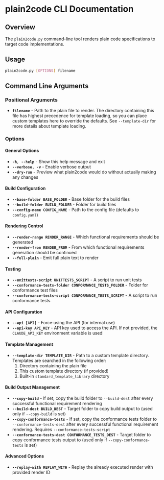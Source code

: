 # plain2code CLI Documentation

## Overview

The `plain2code.py` command-line tool renders plain code specifications to target code implementations.

## Usage

```bash
plain2code.py [OPTIONS] filename
```

## Command Line Arguments

### Positional Arguments

- **`filename`** - Path to the plain file to render. The directory containing this file has highest precedence for template loading, so you can place custom templates here to override the defaults. See `--template-dir` for more details about template loading.

### Options

#### General Options
- **`-h, --help`** - Show this help message and exit
- **`--verbose, -v`** - Enable verbose output
- **`--dry-run`** - Preview what plain2code would do without actually making any changes

#### Build Configuration
- **`--base-folder BASE_FOLDER`** - Base folder for the build files
- **`--build-folder BUILD_FOLDER`** - Folder for build files
- **`--config-name CONFIG_NAME`** - Path to the config file (defaults to `config.yaml`)

#### Rendering Control
- **`--render-range RENDER_RANGE`** - Which functional requirements should be generated
- **`--render-from RENDER_FROM`** - From which functional requirements generation should be continued
- **`--full-plain`** - Emit full plain text to render

#### Testing
- **`--unittests-script UNITTESTS_SCRIPT`** - A script to run unit tests
- **`--conformance-tests-folder CONFORMANCE_TESTS_FOLDER`** - Folder for conformance test files
- **`--conformance-tests-script CONFORMANCE_TESTS_SCRIPT`** - A script to run conformance tests

#### API Configuration
- **`--api [API]`** - Force using the API (for internal use)
- **`--api-key API_KEY`** - API key used to access the API. If not provided, the `CLAUDE_API_KEY` environment variable is used

#### Template Management
- **`--template-dir TEMPLATE_DIR`** - Path to a custom template directory. Templates are searched in the following order:
  1. Directory containing the plain file
  2. This custom template directory (if provided)
  3. Built-in `standard_template_library` directory

#### Build Output Management
- **`--copy-build`** - If set, copy the build folder to `--build-dest` after every successful functional requirement rendering
- **`--build-dest BUILD_DEST`** - Target folder to copy build output to (used only if `--copy-build` is set)
- **`--copy-conformance-tests`** - If set, copy the conformance tests folder to `--conformance-tests-dest` after every successful functional requirement rendering. Requires `--conformance-tests-script`
- **`--conformance-tests-dest CONFORMANCE_TESTS_DEST`** - Target folder to copy conformance tests output to (used only if `--copy-conformance-tests` is set)

#### Advanced Options
- **`--replay-with REPLAY_WITH`** - Replay the already executed render with provided render ID
